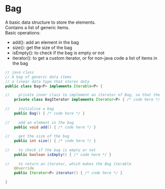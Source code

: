 # Bag

A basic data structure to store the elements.  
Contains a list of generic items.  
Basic operations:

- add(): add an element in the bag
- size(): get the size of the bag
- isEmpty(): to check if the bag is empty or not
- iterator(): to get a custom iterator, or for non-java code a list of items in the bag

```java
// java class
// A bag of generic data items
// a linear data type that stores data
public class Bag<P> implements Iterable<P> {

//    private inner class to implement an iterator of Bag, so that the bag is Iterable
    private class BagIterator implements Iterator<P> { /* code here */ }
    
//    initialise a bag
    public Bag() { /* code here */ }
    
//    add an element in the bag
    public void add() { /* code here */ }
    
//    get the size of the bag
    public int size() { /* code here */ }
    
//    to check if the bag is empty or not
    public boolean isEmpty() { /* code here */ }
    
//    to return an iterator, which makes the Bag iterable
    @Override
    public Iterator<P> iterator() { /* code here */ }
    
}
```